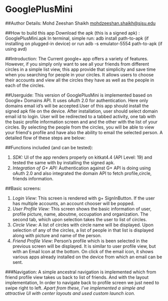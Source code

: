 # GooglePlusMini

##Author Details:
Mohd Zeeshan Shaikh <mohdzeeshan.shaikh@sjsu.edu>

##How to build this app
Download the apk (this is a signed apk) : GooglePlusMini.apk
In terminal, simple run: adb install path-to-apk (if installing on plugged-in device) 
or run adb -s emulator-5554 path-to-apk (if using avd)

##Introduction:
The Current google+ app offers a variety of features. However, if you simply only want to see all your friends from different circles in a simple list view, this app provide that simplicity and save time when you searching for people in your circles. It allows users to choose their accounts and view all the circles they have as well as the people in each of the circles.

##Userguide:
This version of GooglePlusMini is implemented based on Google+ Domains API. It uses oAuth 2.0 for authentication. Here only domains email id’s will be accepted.User of this app should install the signed apk file on the device. After installation, user should select domain email id to login. User will be redirected to a tabbed activity, one tab with the basic profile information screen and and the other with the list of your circles. By selecting the people from the circles, you will be able to view your friend's profile and have also the ability to email the selected person. A detailed flow of these steps are below:

##Functions included (and can be tested):
1. *SDK:* UI of the app renders properly on kitkat4.4 (API Level: 19) and tested the same with by installing the signed apk.
2. *Integration of G+ API:* Authentication against G+ API is doing using oAuth 2.0 and also integrated the domain API to fetch profile,circle, friends information.

##Basic screens:
1. *Login View:* This screen is rendered with g+ SignInButton. If the user has multiple accounts, an account chooser will be popped.
2. *User Profile View:* This screen shows the basic information of user, profile picture, name, aboutme, occupation and organization. The second tab, which upon selection takes the user to list of circles.
3. *Circle View:* A list of circles with circle name will be displayed. Upon selection of any of the circles, a list of people in that list is displayed along with picture and name of the person. 
4. *Friend Profile View:* Person’s profile which is been selected in the previous screen will be displayed. It is similar to user profile view, but with an Email Icon at the bottom. On click of the email icon, it shows various apps already installed on the device from which an email can be sent. 

###Navigation: 
A simple ancestral navigation is implemented which from friend profile view takes us back to list of friends. And with the layout implementation, In order to navigate back to profile screen we just need to swipe right to left.
_Apart from these, I've implemented a simple and attractive UI with center layouts and used custom launch icon._
